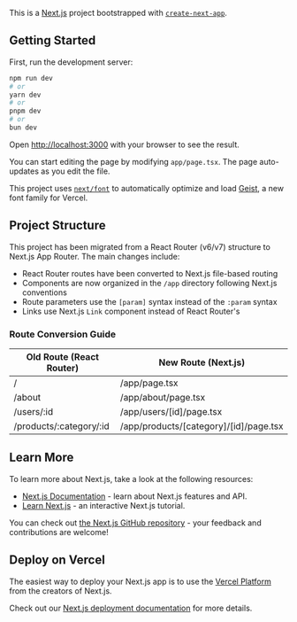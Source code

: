This is a [Next.js](https://nextjs.org) project bootstrapped with [`create-next-app`](https://nextjs.org/docs/app/api-reference/cli/create-next-app).

## Getting Started

First, run the development server:

```bash
npm run dev
# or
yarn dev
# or
pnpm dev
# or
bun dev
```

Open [http://localhost:3000](http://localhost:3000) with your browser to see the result.

You can start editing the page by modifying `app/page.tsx`. The page auto-updates as you edit the file.

This project uses [`next/font`](https://nextjs.org/docs/app/building-your-application/optimizing/fonts) to automatically optimize and load [Geist](https://vercel.com/font), a new font family for Vercel.

## Project Structure

This project has been migrated from a React Router (v6/v7) structure to Next.js App Router. The main changes include:

- React Router routes have been converted to Next.js file-based routing
- Components are now organized in the `/app` directory following Next.js conventions
- Route parameters use the `[param]` syntax instead of the `:param` syntax
- Links use Next.js `Link` component instead of React Router's

### Route Conversion Guide

| Old Route (React Router)  | New Route (Next.js)       |
|---------------------------|---------------------------|
| /                         | /app/page.tsx             |
| /about                    | /app/about/page.tsx       |
| /users/:id                | /app/users/[id]/page.tsx  |
| /products/:category/:id   | /app/products/[category]/[id]/page.tsx |

## Learn More

To learn more about Next.js, take a look at the following resources:

- [Next.js Documentation](https://nextjs.org/docs) - learn about Next.js features and API.
- [Learn Next.js](https://nextjs.org/learn) - an interactive Next.js tutorial.

You can check out [the Next.js GitHub repository](https://github.com/vercel/next.js) - your feedback and contributions are welcome!

## Deploy on Vercel

The easiest way to deploy your Next.js app is to use the [Vercel Platform](https://vercel.com/new?utm_medium=default-template&filter=next.js&utm_source=create-next-app&utm_campaign=create-next-app-readme) from the creators of Next.js.

Check out our [Next.js deployment documentation](https://nextjs.org/docs/app/building-your-application/deploying) for more details.
